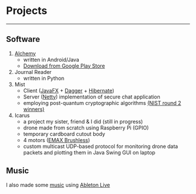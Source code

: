 
# Projects

---

## Software
1. [Alchemy](/projects/alchemy)
    - written in Android/Java
    - [Download from Google Play Store](https://play.google.com/store/apps/details?id=com.bc.alchemy)
2. Journal Reader
    - written in Python
3. Mist
    - Client ([JavaFX](https://openjfx.io) + [Dagger](https://dagger.dev) + [Hibernate](http://hibernate.org))
    - Server ([Netty](https://netty.io)) implementation of secure chat application
    - employing post-quantum cryptographic algorithms [(NIST round 2 winners)](https://csrc.nist.gov/projects/post-quantum-cryptography/round-2-submissions)
4. Icarus
    - a project my sister, friend & I did (still in progress)
    - drone made from scratch using Raspberry Pi (GPIO)
    - temporary cardboard cutout body
    - 4 motors ([EMAX Brushless](https://emax-usa.com/collections/brushless-motors))
    - custom multicast UDP-based protocol for monitoring drone data packets
      and plotting them in Java Swing GUI on laptop

## Music
I also made some [music](https://soundcloud.com/user-65822623) using [Ableton Live](https://www.ableton.com)